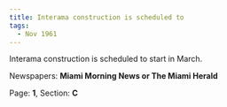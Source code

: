```yaml
---  
title: Interama construction is scheduled to  
tags:  
  - Nov 1961  
---  
```

  
Interama construction is scheduled to start in March.  
  
Newspapers: **Miami Morning News or The Miami Herald**  
  
Page: **1**, Section: **C** 
